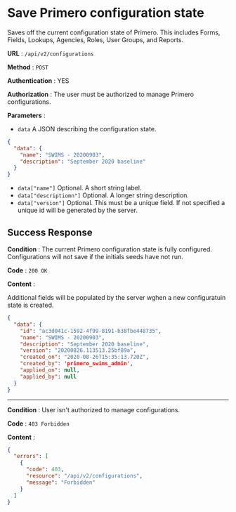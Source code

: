 # Save Primero configuration state

Saves off the current configuration state of Primero. This includes Forms, Fields, Lookups, Agencies, Roles, User Groups, and Reports.

**URL** : `/api/v2/configurations`

**Method** : `POST`

**Authentication** : YES

**Authorization** : The user must be authorized to manage Primero configurations.

**Parameters** :

* `data` A JSON describing the configuration state.
```json
{
  "data": {
    "name": "SWIMS - 20200903",
    "description": "September 2020 baseline"
  }
}
```
* `data["name"]` Optional. A short string label.
* `data["descriptiomn"]` Optional. A longer string description.
* `data["version"]` Optional. This must be a unique field. If not specified a unique id will be generated by the server.

## Success Response

**Condition** : The current Primero configuration state is fully configured. Configurations will not save if the initials seeds have not run.

**Code** : `200 OK`

**Content** :

Additional fields will be populated by the server wghen a new configuratuin state is created.

```json
{
  "data": {
    "id": "ac3d041c-1592-4f99-8191-b38fbe448735",
    "name": "SWIMS - 20200903",
    "description": "September 2020 baseline",
    "version": "20200826.113513.25bf89a",
    "created_on": "2020-08-26T15:35:13.720Z",
    "created_by": 'primero_swims_admin',
    "applied_on": null,
    "applied_by": null
  }
}
```

---

**Condition** : User isn't authorized to manage configurations.

**Code** : `403 Forbidden`

**Content** :

```json
{
  "errors": [
    {
      "code": 403,
      "resource": "/api/v2/configurations",
      "message": "Forbidden"
    }
  ]
}
```
